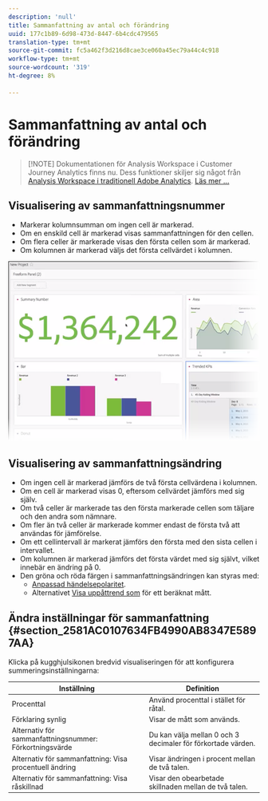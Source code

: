 ```yaml
---
description: 'null'
title: Sammanfattning av antal och förändring
uuid: 177c1b89-6d98-473d-8447-6b4cdc479565
translation-type: tm+mt
source-git-commit: fc5a462f3d216d8cae3ce060a45ec79a44c4c918
workflow-type: tm+mt
source-wordcount: '319'
ht-degree: 8%

---
```



# Sammanfattning av antal och förändring

>[!NOTE] Dokumentationen för Analysis Workspace i Customer Journey Analytics finns nu. Dess funktioner skiljer sig något från [Analysis Workspace i traditionell Adobe Analytics](https://docs.adobe.com/content/help/en/analytics/analyze/analysis-workspace/home.html). [Läs mer …](/help/getting-started/cja-aa.md)

## Visualisering av sammanfattningsnummer

* Markerar kolumnsumman om ingen cell är markerad.
* Om en enskild cell är markerad visas sammanfattningen för den cellen.
* Om flera celler är markerade visas den första cellen som är markerad.
* Om kolumnen är markerad väljs det första cellvärdet i kolumnen.

![](assets/summary-number.png)

## Visualisering av sammanfattningsändring

* Om ingen cell är markerad jämförs de två första cellvärdena i kolumnen.
* Om en cell är markerad visas 0, eftersom cellvärdet jämförs med sig själv.
* Om två celler är markerade tas den första markerade cellen som täljare och den andra som nämnare.
* Om fler än två celler är markerade kommer endast de första två att användas för jämförelse.
* Om ett cellintervall är markerat jämförs den första med den sista cellen i intervallet.
* Om kolumnen är markerad jämförs det första värdet med sig självt, vilket innebär en ändring på 0.
* Den gröna och röda färgen i sammanfattningsändringen kan styras med:
   * [Anpassad händelsepolaritet](https://docs.adobe.com/content/help/en/analytics/admin/admin-tools/success-events/success-event.html).
   * Alternativet [Visa uppåttrend som](https://docs.adobe.com/content/help/en/analytics/components/calculated-metrics/calcmetric-workflow/cm-build-metrics.html) för ett beräknat mått.

## Ändra inställningar för sammanfattning {#section_2581AC0107634FB4990AB8347E5897AA}

Klicka på kugghjulsikonen bredvid visualiseringen för att konfigurera summeringsinställningarna:

| Inställning | Definition |
|--- |--- |
| Procenttal | Använd procenttal i stället för råtal. |
| Förklaring synlig | Visar de mått som används. |
| Alternativ för sammanfattningsnummer: Förkortningsvärde | Du kan välja mellan 0 och 3 decimaler för förkortade värden. |
| Alternativ för sammanfattning: Visa procentuell ändring | Visar ändringen i procent mellan de två talen. |
| Alternativ för sammanfattning: Visa råskillnad | Visar den obearbetade skillnaden mellan de två talen. |
